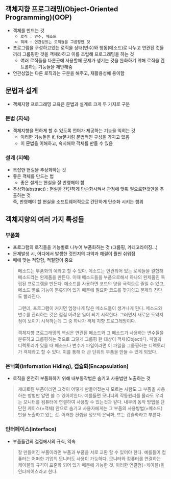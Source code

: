 ## 객체지향 프로그래밍(Object-Oriented Programming)(OOP)
- 객체를 만드는 것
  - `로직 : 변수, 메소드`
  - `객체 : 연관성있는 로직들을 그룹핑한 것`
- 프로그램을 구성하고있는 로직을 상태(변수)와 행동(메소드)로 나누고 연관된 것들끼리 그룹핑한 것을 객체라하고 이를 조립해 프로그래밍을 하는 것
  - 여러 로직들을 다른곳에 사용할때 문제가 생기는 것을 완화하기 위해 로직을 컨트롤하는 기능들을 제안해줌
- 연관성없는 다른 로직과는 구분을 해주고, 재활용성에 용이함


## 문법과 설계
- 객체지향 프로그래밍 교육은 문법과 설계로 크게 두 가지로 구분

### 문법 (지식)
- 객체지향을 편하게 할 수 있도록 언어가 제공하는 기능을 익히는 것
  - 이러한 기능들은 if, for문처럼 문법적인 구성을 가지고 있음
  - 이 문법을 이해하고, 숙지해야 객체를 만들 수 있음

### 설계 (지혜)
- 복잡한 현실을 추상화하는 것
- 좋은 객체를 만드는 법
  - 좋은 설계는 현실을 잘 반영해야 함
- 추상화(abstract) : 현실을 간단하게 단순화시켜서 관점에 맞춰 필요로한것만을 추출하는 것<br/>즉, 반영해야 할 현실을 소프트웨어적으로 간단하게 단순화 시키는 행위


## 객체지향의 여러 가지 특성들

### 부품화
- 프로그램의 로직들을 기능별로 나누어 부품화하는 것 (그룹핑, 카테고라이징...)
- 문제발생 시, 어디에서 발생한 것인지의 파악과 해결이 훨씬 쉬워짐
- 때에 맞는 적합함, 적절함이 중요

> 메소드는 부품화의 예라고 할 수 있다. 메소드는 연관되어 있는 로직들을 결합해 메소드라는 완제품을 만든다. 이때 메소드들을 부품으로해서 하나의 완제품인 독립된 프로그램을 만든다. 메소드를 사용하면 코드의 양을 극적으로 줄일 수 있고, 메소드 별로 기능이 분류되어 있기 때문에 필요한 코드를 찾기쉽고 문제의 진단도 빨라진다.<br/><br/>그런데, 프로그램이 커지면 엄청나게 많은 메소드들이 생겨나게 된다. 메소드와 변수를 관리하는 것은 점점 어려운 일이 되기 시작한다. 그러면서 새로운 도약지점이 보이기 시작하는데 그 중 하나가 객체 지향 프로그래밍이다.<br/><br/>객체지향 프로그래밍의 핵심은 연관된 메소드와 그 메소드가 사용하는 변수들을 분류하고 그룹핑하는 것으로 그렇게 그룹핑 한 대상이 객체(Object)다. 파일과 디렉토리가 있을 때 메소드나 변수가 파일이라면 이 파일을 그룹핑하는 디렉토리가 객체라고 할 수 있다. 이를 통해 더 큰 단위의 부품을 만들 수 있게 되었다.


### 은닉화(Information Hiding), 캡슐화(Encapsulation)
- 로직을 온전히 부품화하기 위해 내부동작법은 숨기고 사용법만 노출하는 것

> 제대로된 부품이라면 그것이 어떻게 만들어졌는지 모르는 사람도 그 부품을 사용하는 방법만 알면 쓸 수 있어야한다. 예를들면 모니터의 작동원리를 몰라도 우리는 모니터를 컴퓨터에 연결하여 사용할 수 있는것과 같다. 내부의 동작 방법을 단단한 케이스(=객체) 안으로 숨기고 사용자에게는 그 부품의 사용방법(=메소드)만을 노출하고 있는 것. 이러한 컨셉을 정보의 은닉화, 또는 캡슐화라고 부른다.


### 인터페이스(interface)
- 부품들간의 접점에서의 규칙, 약속

> 잘 만들어진 부품이라면 부품과 부품을 서로 교환 할 수 있어야 한다. 예를들어 컴퓨터는 어떠한 기업의 모니터도 사용이 가능하다. 모니터와 컴퓨터를 연결하는 케이블의 규격이 표준화 되어 있기 때문에 가능한 것. 이러한 연결점(=케이블)을 인터페이스라고 한다.

